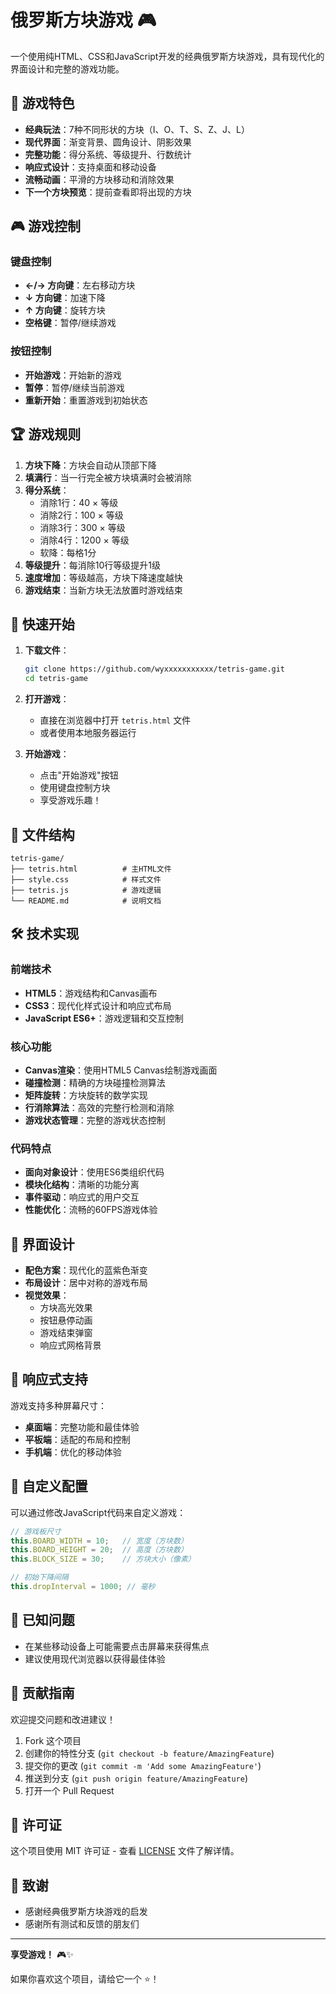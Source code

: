 # 俄罗斯方块游戏 🎮

一个使用纯HTML、CSS和JavaScript开发的经典俄罗斯方块游戏，具有现代化的界面设计和完整的游戏功能。

## 🎯 游戏特色

- **经典玩法**：7种不同形状的方块（I、O、T、S、Z、J、L）
- **现代界面**：渐变背景、圆角设计、阴影效果
- **完整功能**：得分系统、等级提升、行数统计
- **响应式设计**：支持桌面和移动设备
- **流畅动画**：平滑的方块移动和消除效果
- **下一个方块预览**：提前查看即将出现的方块

## 🎮 游戏控制

### 键盘控制
- **←/→ 方向键**：左右移动方块
- **↓ 方向键**：加速下降
- **↑ 方向键**：旋转方块
- **空格键**：暂停/继续游戏

### 按钮控制
- **开始游戏**：开始新的游戏
- **暂停**：暂停/继续当前游戏
- **重新开始**：重置游戏到初始状态

## 🏆 游戏规则

1. **方块下降**：方块会自动从顶部下降
2. **填满行**：当一行完全被方块填满时会被消除
3. **得分系统**：
   - 消除1行：40 × 等级
   - 消除2行：100 × 等级
   - 消除3行：300 × 等级
   - 消除4行：1200 × 等级
   - 软降：每格1分
4. **等级提升**：每消除10行等级提升1级
5. **速度增加**：等级越高，方块下降速度越快
6. **游戏结束**：当新方块无法放置时游戏结束

## 🚀 快速开始

1. **下载文件**：
   ```bash
   git clone https://github.com/wyxxxxxxxxxxx/tetris-game.git
   cd tetris-game
   ```

2. **打开游戏**：
   - 直接在浏览器中打开 `tetris.html` 文件
   - 或者使用本地服务器运行

3. **开始游戏**：
   - 点击"开始游戏"按钮
   - 使用键盘控制方块
   - 享受游戏乐趣！

## 📁 文件结构

```
tetris-game/
├── tetris.html          # 主HTML文件
├── style.css            # 样式文件
├── tetris.js            # 游戏逻辑
└── README.md            # 说明文档
```

## 🛠️ 技术实现

### 前端技术
- **HTML5**：游戏结构和Canvas画布
- **CSS3**：现代化样式设计和响应式布局
- **JavaScript ES6+**：游戏逻辑和交互控制

### 核心功能
- **Canvas渲染**：使用HTML5 Canvas绘制游戏画面
- **碰撞检测**：精确的方块碰撞检测算法
- **矩阵旋转**：方块旋转的数学实现
- **行消除算法**：高效的完整行检测和消除
- **游戏状态管理**：完整的游戏状态控制

### 代码特点
- **面向对象设计**：使用ES6类组织代码
- **模块化结构**：清晰的功能分离
- **事件驱动**：响应式的用户交互
- **性能优化**：流畅的60FPS游戏体验

## 🎨 界面设计

- **配色方案**：现代化的蓝紫色渐变
- **布局设计**：居中对称的游戏布局
- **视觉效果**：
  - 方块高光效果
  - 按钮悬停动画
  - 游戏结束弹窗
  - 响应式网格背景

## 📱 响应式支持

游戏支持多种屏幕尺寸：
- **桌面端**：完整功能和最佳体验
- **平板端**：适配的布局和控制
- **手机端**：优化的移动体验

## 🔧 自定义配置

可以通过修改JavaScript代码来自定义游戏：

```javascript
// 游戏板尺寸
this.BOARD_WIDTH = 10;   // 宽度（方块数）
this.BOARD_HEIGHT = 20;  // 高度（方块数）
this.BLOCK_SIZE = 30;    // 方块大小（像素）

// 初始下降间隔
this.dropInterval = 1000; // 毫秒
```

## 🐛 已知问题

- 在某些移动设备上可能需要点击屏幕来获得焦点
- 建议使用现代浏览器以获得最佳体验

## 🤝 贡献指南

欢迎提交问题和改进建议！

1. Fork 这个项目
2. 创建你的特性分支 (`git checkout -b feature/AmazingFeature`)
3. 提交你的更改 (`git commit -m 'Add some AmazingFeature'`)
4. 推送到分支 (`git push origin feature/AmazingFeature`)
5. 打开一个 Pull Request

## 📄 许可证

这个项目使用 MIT 许可证 - 查看 [LICENSE](LICENSE) 文件了解详情。

## 🎉 致谢

- 感谢经典俄罗斯方块游戏的启发
- 感谢所有测试和反馈的朋友们

---

**享受游戏！** 🎮✨

如果你喜欢这个项目，请给它一个 ⭐️！